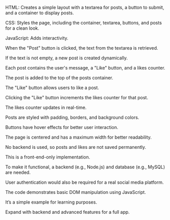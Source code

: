 HTML: Creates a simple layout with a textarea for posts, a button to submit, and a container to display posts.

CSS: Styles the page, including the container, textarea, buttons, and posts for a clean look.

JavaScript: Adds interactivity.

When the "Post" button is clicked, the text from the textarea is retrieved.

If the text is not empty, a new post is created dynamically.

Each post contains the user's message, a "Like" button, and a likes counter.

The post is added to the top of the posts container.

The "Like" button allows users to like a post.

Clicking the "Like" button increments the likes counter for that post.

The likes counter updates in real-time.

Posts are styled with padding, borders, and background colors.

Buttons have hover effects for better user interaction.

The page is centered and has a maximum width for better readability.

No backend is used, so posts and likes are not saved permanently.

This is a front-end-only implementation.

To make it functional, a backend (e.g., Node.js) and database (e.g., MySQL) are needed.

User authentication would also be required for a real social media platform.

The code demonstrates basic DOM manipulation using JavaScript.

It’s a simple example for learning purposes.

Expand with backend and advanced features for a full app.


